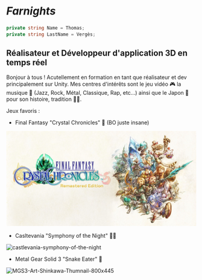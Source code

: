 # _Farnights_

```c#
private string Name = Thomas;
private string LastName = Vergès;
```
 
## Réalisateur et Développeur d'application 3D en temps réel

Bonjour à tous ! Acutellement en formation en tant que réalisateur et dev principalement sur Unity. Mes centres d'intérêts sont le jeu vidéo 🎮 la musique 🎷 (Jazz, Rock, Métal, Classique, Rap, etc...) ainsi que le Japon 👹 pour son histoire, tradition 👺🍣.

Jeux favoris :
- Final Fantasy "Crystal Chronicles" 💎 (BO juste insane)

![](FFCC.jpg)

- Casltevania "Symphony of the Night" 🧛‍♂️

![castlevania-symphony-of-the-night](https://user-images.githubusercontent.com/120110552/210524436-45b4f47d-edce-462d-910f-6f16d669fc02.jpg)

- Metal Gear Solid 3 "Snake Eater" 🐍

![MGS3-Art-Shinkawa-Thumnail-800x445](https://user-images.githubusercontent.com/120110552/210525084-01ae19b0-31f3-4f5d-8e57-db218ea35e58.jpg)
